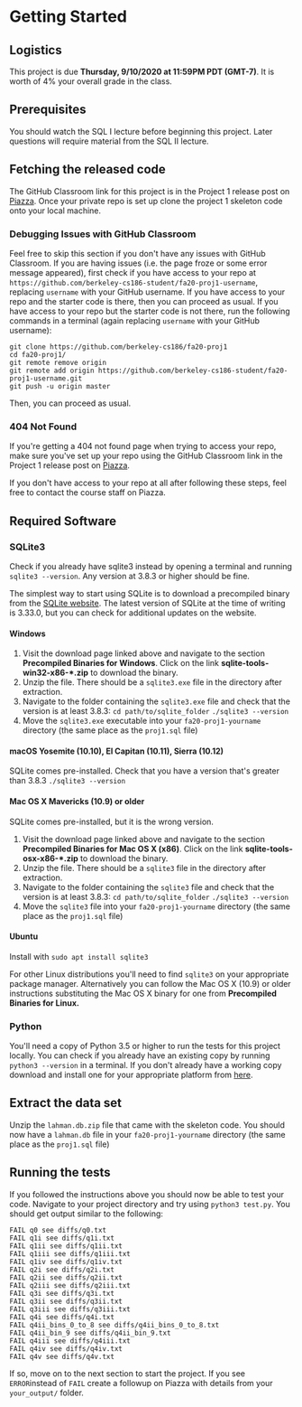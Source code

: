 # Getting Started

## Logistics

This project is due **Thursday, 9/10/2020 at 11:59PM PDT (GMT-7)**. It is worth of 4% your overall grade in the class.

## Prerequisites

You should watch the SQL I lecture before beginning this project. Later questions will require material from the SQL II lecture.

## Fetching the released code

The GitHub Classroom link for this project is in the Project 1 release post on [Piazza](https://piazza.com/class/kducz9b1i3h78i?cid=47). Once your private repo is set up clone the project 1 skeleton code onto your local machine.

### Debugging Issues with GitHub Classroom

Feel free to skip this section if you don't have any issues with GitHub Classroom. If you are having issues \(i.e. the page froze or some error message appeared\), first check if you have access to your repo at `https://github.com/berkeley-cs186-student/fa20-proj1-username`, replacing `username` with your GitHub username. If you have access to your repo and the starter code is there, then you can proceed as usual. If you have access to your repo but the starter code is not there, run the following commands in a terminal \(again replacing `username` with your GitHub username\):

```text
git clone https://github.com/berkeley-cs186/fa20-proj1
cd fa20-proj1/
git remote remove origin
git remote add origin https://github.com/berkeley-cs186-student/fa20-proj1-username.git
git push -u origin master
```

Then, you can proceed as usual.

### 404 Not Found

If you're getting a 404 not found page when trying to access your repo, make sure you've set up your repo using the GitHub Classroom link in the Project 1 release post on [Piazza](https://piazza.com/class/kducz9b1i3h78i?cid=47).

If you don't have access to your repo at all after following these steps, feel free to contact the course staff on Piazza.

## Required Software

### SQLite3

Check if you already have sqlite3 instead by opening a terminal and running `sqlite3 --version`. Any version at 3.8.3 or higher should be fine.

The simplest way to start using SQLite is to download a precompiled binary from the [SQLite website](http://www.sqlite.org/download.html). The latest version of SQLite at the time of writing is 3.33.0, but you can check for additional updates on the website.

#### Windows <a id="windows"></a>

1. Visit the download page linked above and navigate to the section **Precompiled Binaries for Windows**. Click on the link **sqlite-tools-win32-x86-\*.zip** to download the binary.
2. Unzip the file. There should be a `sqlite3.exe` file in the directory after extraction.
3. Navigate to the folder containing the `sqlite3.exe` file and check that the version is at least 3.8.3: `cd path/to/sqlite_folder` `./sqlite3 --version`
4. Move the `sqlite3.exe` executable into your `fa20-proj1-yourname` directory \(the same place as the `proj1.sql` file\)

#### macOS Yosemite \(10.10\), El Capitan \(10.11\), Sierra \(10.12\) <a id="macos-yosemite-10-10-el-capitan-10-11-sierra-10-12"></a>

SQLite comes pre-installed. Check that you have a version that's greater than 3.8.3 `./sqlite3 --version`

#### Mac OS X Mavericks \(10.9\) or older <a id="mac-os-x-mavericks-10-9-or-older"></a>

SQLite comes pre-installed, but it is the wrong version.

1. Visit the download page linked above and navigate to the section **Precompiled Binaries for Mac OS X \(x86\)**. Click on the link **sqlite-tools-osx-x86-\*.zip** to download the binary.
2. Unzip the file. There should be a `sqlite3` file in the directory after extraction.
3. Navigate to the folder containing the `sqlite3` file and check that the version is at least 3.8.3: `cd path/to/sqlite_folder` `./sqlite3 --version`
4. Move the `sqlite3` file into your `fa20-proj1-yourname` directory \(the same place as the `proj1.sql` file\)

#### Ubuntu

Install with `sudo apt install sqlite3`

For other Linux distributions you'll need to find `sqlite3` on your appropriate package manager. Alternatively you can follow the Mac OS X \(10.9\) or older instructions substituting the Mac OS X binary for one from **Precompiled Binaries for Linux.**

### Python

You'll need a copy of Python 3.5 or higher to run the tests for this project locally. You can check if you already have an existing copy by running `python3 --version` in a terminal. If you don't already have a working copy download and install one for your appropriate platform from [here](https://www.python.org/downloads/).

## Extract the data set

Unzip the `lahman.db.zip` file that came with the skeleton code. You should now have a `lahman.db` file in your `fa20-proj1-yourname` directory \(the same place as the `proj1.sql` file\)

## Running the tests

If you followed the instructions above you should now be able to test your code. Navigate to your project directory and try using `python3 test.py`. You should get output similar to the following:

```text
FAIL q0 see diffs/q0.txt
FAIL q1i see diffs/q1i.txt
FAIL q1ii see diffs/q1ii.txt
FAIL q1iii see diffs/q1iii.txt
FAIL q1iv see diffs/q1iv.txt
FAIL q2i see diffs/q2i.txt
FAIL q2ii see diffs/q2ii.txt
FAIL q2iii see diffs/q2iii.txt
FAIL q3i see diffs/q3i.txt
FAIL q3ii see diffs/q3ii.txt
FAIL q3iii see diffs/q3iii.txt
FAIL q4i see diffs/q4i.txt
FAIL q4ii_bins_0_to_8 see diffs/q4ii_bins_0_to_8.txt
FAIL q4ii_bin_9 see diffs/q4ii_bin_9.txt
FAIL q4iii see diffs/q4iii.txt
FAIL q4iv see diffs/q4iv.txt
FAIL q4v see diffs/q4v.txt
```

If so, move on to the next section to start the project. If you see `ERROR`instead of `FAIL` create a followup on Piazza with details from your `your_output/` folder.

